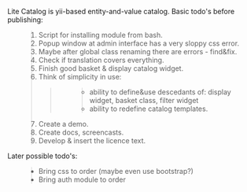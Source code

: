 Lite Catalog is yii-based entity-and-value catalog.
Basic todo's before publishing:

<ol>
<blockquote><li>Script for installing module from bash.</li>
<li>Popup window at admin interface has a very sloppy css error.</li>
<li>Maybe after global class renaming there are errors - find&fix.</li>
<li>Check if translation covers everything.</li>
<li>Finish good basket & display catalog widget.</li>
<li>Think of simplicity in use:<br>
<blockquote><ul>
<blockquote><li>ability to define&use descedants of: display widget, basket class, filter widget</li>
<li>ability to redefine catalog templates.</li>
</blockquote></ul>
</blockquote></li>
<li>Create a demo.</li>
<li>Create docs, screencasts.</li>
<li>Develop & insert the licence text.</li>
</ol></blockquote>

Later possible todo's:
<ul>
<blockquote><li>Bring css to order (maybe even use bootstrap?)</li>
<li>Bring auth module to order</li>
</ul>